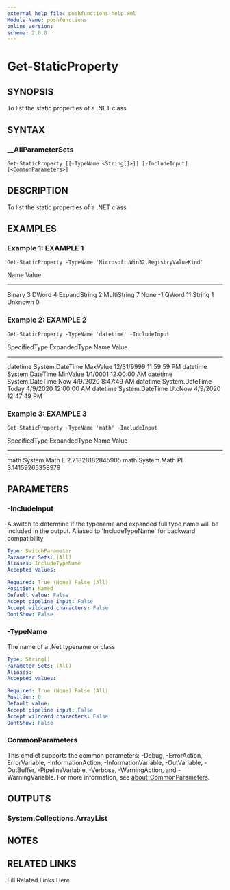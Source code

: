 ```yaml
---
external help file: poshfunctions-help.xml
Module Name: poshfunctions
online version: 
schema: 2.0.0
---
```


# Get-StaticProperty

## SYNOPSIS

To list the static properties of a .NET class

## SYNTAX

### __AllParameterSets

```
Get-StaticProperty [[-TypeName <String[]>]] [-IncludeInput] [<CommonParameters>]
```

## DESCRIPTION

To list the static properties of a .NET class


## EXAMPLES

### Example 1: EXAMPLE 1

```
Get-StaticProperty -TypeName 'Microsoft.Win32.RegistryValueKind'
```

Name         Value
----         -----
Binary           3
DWord            4
ExpandString     2
MultiString      7
None            -1
QWord           11
String           1
Unknown          0





### Example 2: EXAMPLE 2

```
Get-StaticProperty -TypeName 'datetime' -IncludeInput
```

SpecifiedType ExpandedType    Name     Value
------------- ------------    ----     -----
datetime      System.DateTime MaxValue 12/31/9999 11:59:59 PM
datetime      System.DateTime MinValue 1/1/0001 12:00:00 AM
datetime      System.DateTime Now      4/9/2020 8:47:49 AM
datetime      System.DateTime Today    4/9/2020 12:00:00 AM
datetime      System.DateTime UtcNow   4/9/2020 12:47:49 PM





### Example 3: EXAMPLE 3

```
Get-StaticProperty -TypeName 'math' -IncludeInput
```

SpecifiedType ExpandedType Name            Value
------------- ------------ ----            -----
math          System.Math  E    2.71828182845905
math          System.Math  PI   3.14159265358979






## PARAMETERS

### -IncludeInput

A switch to determine if the typename and expanded full type name will be included in the output.
Aliased to 'IncludeTypeName' for backward compatibility

```yaml
Type: SwitchParameter
Parameter Sets: (All)
Aliases: IncludeTypeName
Accepted values: 

Required: True (None) False (All)
Position: Named
Default value: False
Accept pipeline input: False
Accept wildcard characters: False
DontShow: False
```

### -TypeName

The name of a .Net typename or class

```yaml
Type: String[]
Parameter Sets: (All)
Aliases: 
Accepted values: 

Required: True (None) False (All)
Position: 0
Default value: 
Accept pipeline input: False
Accept wildcard characters: False
DontShow: False
```


### CommonParameters

This cmdlet supports the common parameters: -Debug, -ErrorAction, -ErrorVariable, -InformationAction, -InformationVariable, -OutVariable, -OutBuffer, -PipelineVariable, -Verbose, -WarningAction, and -WarningVariable. For more information, see [about_CommonParameters](http://go.microsoft.com/fwlink/?LinkID=113216).

## OUTPUTS

### System.Collections.ArrayList


## NOTES



## RELATED LINKS

Fill Related Links Here

